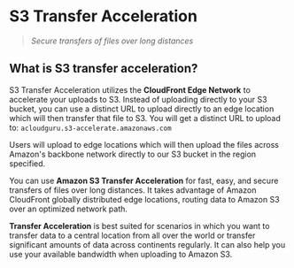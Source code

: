 # S3 Transfer Acceleration

> *Secure transfers of files over long distances*

## What is S3 transfer acceleration?

S3 Transfer Acceleration utilizes the **CloudFront Edge Network** to accelerate your uploads to S3. Instead of uploading directly to your S3 bucket, you can use a distinct URL to upload directly to an edge location which will then transfer that file to S3. You will get a distinct URL to upload to: `acloudguru.s3-accelerate.amazonaws.com`

Users will upload to edge locations which will then upload the files across Amazon's backbone network directly to our S3 bucket in the region specified.

You can use **Amazon S3 Transfer Acceleration** for fast, easy, and secure transfers of files over long distances. It takes advantage of Amazon CloudFront globally distributed edge locations, routing data to Amazon S3 over an optimized network path.

**Transfer Acceleration** is best suited for scenarios in which you want to transfer data to a central location from all over the world or transfer significant amounts of data across continents regularly. It can also help you use your available bandwidth when uploading to Amazon S3.
